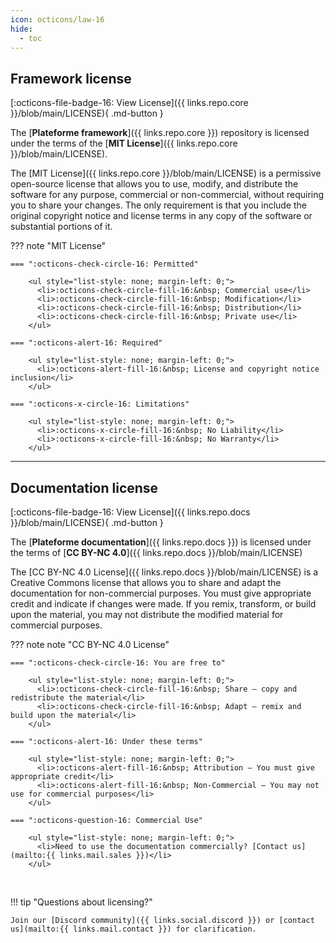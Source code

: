```yaml
---
icon: octicons/law-16
hide:
  - toc
---
```


## Framework license

[:octicons-file-badge-16: View License]({{ links.repo.core }}/blob/main/LICENSE){ .md-button }

The [**Plateforme framework**]({{ links.repo.core }}) repository is licensed under the terms of the [**MIT License**]({{ links.repo.core }}/blob/main/LICENSE).

The [MIT License]({{ links.repo.core }}/blob/main/LICENSE) is a permissive open-source license that allows you to use, modify, and distribute the software for any purpose, commercial or non-commercial, without requiring you to share your changes. The only requirement is that you include the original copyright notice and license terms in any copy of the software or substantial portions of it.

??? note "MIT License"

    === ":octicons-check-circle-16: Permitted"

        <ul style="list-style: none; margin-left: 0;">
          <li>:octicons-check-circle-fill-16:&nbsp; Commercial use</li>
          <li>:octicons-check-circle-fill-16:&nbsp; Modification</li>
          <li>:octicons-check-circle-fill-16:&nbsp; Distribution</li>
          <li>:octicons-check-circle-fill-16:&nbsp; Private use</li>
        </ul>

    === ":octicons-alert-16: Required"

        <ul style="list-style: none; margin-left: 0;">
          <li>:octicons-alert-fill-16:&nbsp; License and copyright notice inclusion</li>
        </ul>

    === ":octicons-x-circle-16: Limitations"

        <ul style="list-style: none; margin-left: 0;">
          <li>:octicons-x-circle-fill-16:&nbsp; No Liability</li>
          <li>:octicons-x-circle-fill-16:&nbsp; No Warranty</li>
        </ul>

---

## Documentation license

[:octicons-file-badge-16: View License]({{ links.repo.docs }}/blob/main/LICENSE){ .md-button }

The [**Plateforme documentation**]({{ links.repo.docs }}) is licensed under the terms of [**CC BY-NC 4.0**]({{ links.repo.docs }}/blob/main/LICENSE)

The [CC BY-NC 4.0 License]({{ links.repo.docs }}/blob/main/LICENSE) is a Creative Commons license that allows you to share and adapt the documentation for non-commercial purposes. You must give appropriate credit and indicate if changes were made. If you remix, transform, or build upon the material, you may not distribute the modified material for commercial purposes.

??? note note "CC BY-NC 4.0 License"

    === ":octicons-check-circle-16: You are free to"

        <ul style="list-style: none; margin-left: 0;">
          <li>:octicons-check-circle-fill-16:&nbsp; Share — copy and redistribute the material</li>
          <li>:octicons-check-circle-fill-16:&nbsp; Adapt — remix and build upon the material</li>
        </ul>

    === ":octicons-alert-16: Under these terms"

        <ul style="list-style: none; margin-left: 0;">
          <li>:octicons-alert-fill-16:&nbsp; Attribution — You must give appropriate credit</li>
          <li>:octicons-alert-fill-16:&nbsp; Non-Commercial — You may not use for commercial purposes</li>
        </ul>

    === ":octicons-question-16: Commercial Use"

        <ul style="list-style: none; margin-left: 0;">
          <li>Need to use the documentation commercially? [Contact us](mailto:{{ links.mail.sales }})</li>
        </ul>

<br/>

!!! tip "Questions about licensing?"

    Join our [Discord community]({{ links.social.discord }}) or [contact us](mailto:{{ links.mail.contact }}) for clarification.
